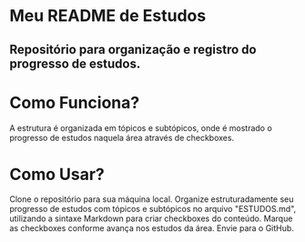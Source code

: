 # Meu README de Estudos
## Repositório para organização e registro do progresso de estudos.

# Como Funciona?
A estrutura é organizada em tópicos e subtópicos, onde é mostrado o progresso de estudos naquela área através de checkboxes.

# Como Usar?
Clone o repositório para sua máquina local.
Organize estruturadamente seu progresso de estudos com tópicos e subtópicos no arquivo "ESTUDOS.md", utilizando a sintaxe Markdown para criar checkboxes do conteúdo.
Marque as checkboxes conforme avança nos estudos da área.
Envie para o GitHub.
